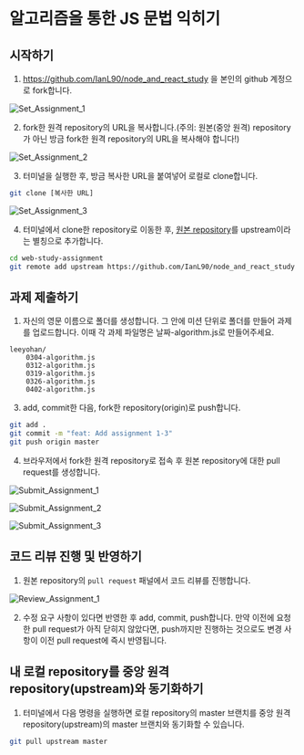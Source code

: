 # 알고리즘을 통한 JS 문법 익히기

## 시작하기

1. https://github.com/IanL90/node_and_react_study 을 본인의 github 계정으로 fork합니다.

![Set_Assignment_1](../assets/Set_Assignment_1)

2. fork한 원격 repository의 URL을 복사합니다.(주의: 원본(중앙 원격) repository가 아닌 방금 fork한 원격 repository의 URL을 복사해야 합니다!)

![Set_Assignment_2](../assets/Set_Assignment_2)

3. 터미널을 실행한 후, 방금 복사한 URL을 붙여넣어 로컬로 clone합니다.

```bash
git clone [복사한 URL]
```

![Set_Assignment_3](../assets/Set_Assignment_3)

4. 터미널에서 clone한 repository로 이동한 후, [원본 repository](https://github.com/IanL90/node_and_react_study)를 upstream이라는 별칭으로 추가합니다.

```bash
cd web-study-assignment
git remote add upstream https://github.com/IanL90/node_and_react_study
```

## 과제 제출하기

1. 자신의 영문 이름으로 폴더를 생성합니다. 그 안에 미션 단위로 폴더를 만들어 과제를 업로드합니다. 이때 각 과제 파일명은 날짜-algorithm.js로 만들어주세요.

```plain
leeyohan/
    0304-algorithm.js
    0312-algorithm.js
    0319-algorithm.js
    0326-algorithm.js
    0402-algorithm.js
```

3. add, commit한 다음, fork한 repository(origin)로 push합니다.

```bash
git add .
git commit -m "feat: Add assignment 1-3"
git push origin master
```

4. 브라우저에서 fork한 원격 repository로 접속 후 원본 repository에 대한 pull request를 생성합니다.

![Submit_Assignment_1](../assets/Submit_Assignment_1)

![Submit_Assignment_2](../assets/Submit_Assignment_2)

![Submit_Assignment_3](../assets/Submit_Assignment_3)

## 코드 리뷰 진행 및 반영하기

1. 원본 repository의 `pull request` 패널에서 코드 리뷰를 진행합니다.

![Review_Assignment_1](../assets/Review_Assignment_1)

2. 수정 요구 사항이 있다면 반영한 후 add, commit, push합니다. 만약 이전에 요청한 pull request가 아직 닫히지 않았다면, push까지만 진행하는 것으로도 변경 사항이 이전 pull request에 즉시 반영됩니다.

## 내 로컬 repository를 중앙 원격 repository(upstream)와 동기화하기

1. 터미널에서 다음 명령을 실행하면 로컬 repository의 master 브랜치를 중앙 원격 repository(upstream)의 master 브랜치와 동기화할 수 있습니다.

```bash
git pull upstream master
```
